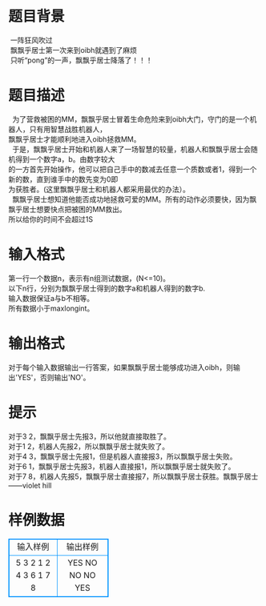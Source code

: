 # 

 
 # 题目背景 
&nbsp;一阵狂风吹过&nbsp;<BR>&nbsp;飘飘乎居士第一次来到oibh就遇到了麻烦<BR>&nbsp;只听“pong”的一声，飘飘乎居士降落了！！！ 

 
 # 题目描述 
&nbsp;&nbsp;为了营救被困的MM，飘飘乎居士冒着生命危险来到oibh大门，守门的是一个机器人，只有用智慧战胜机器人，<BR>飘飘乎居士才能顺利地进入oibh拯救MM。<BR>&nbsp;&nbsp;于是，飘飘乎居士开始和机器人来了一场智慧的较量，机器人和飘飘乎居士会随机得到一个数字a，b。由数字较大<BR>的一方首先开始操作，他可以把自己手中的数减去任意一个质数或者1，得到一个新的数，直到谁手中的数先变为0即<BR>为获胜者。(这里飘飘乎居士和机器人都采用最优的办法）。<BR>&nbsp;&nbsp;飘飘乎居士想知道他能否成功地拯救可爱的MM。所有的动作必须要快，因为飘飘乎居士想要快点把被困的MM救出。<BR>所以给你的时间不会超过1S 

 
 # 输入格式 
第一行一个数据n，表示有n组测试数据，(N&lt;=10)。<BR>以下n行，分别为飘飘乎居士得到的数字a和机器人得到的数字b.<BR>输入数据保证a与b不相等。<BR>所有数据小于maxlongint。 

 
 # 输出格式 
对于每个输入数据输出一行答案，如果飘飘乎居士能够成功进入oibh，则输出'YES'，否则输出'NO'。 

 
 # 提示 
对于3&nbsp;2，飘飘乎居士先报3，所以他就直接取胜了。<BR>对于1&nbsp;2，机器人先报2，所以飘飘乎居士就失败了。<BR>对于4&nbsp;3，飘飘乎居士先报1，但是机器人直接报3，所以飘飘乎居士失败。<BR>对于6&nbsp;1，飘飘乎居士先报3，机器人直接报1，所以飘飘乎居士就失败了。<BR>对于7&nbsp;8，机器人先报5，飘飘乎居士直接报7，所以飘飘乎居士获胜。飘飘乎居士——violet&nbsp;hill 
# 样例数据
<style>
        table,table tr th, table tr td { border:1px solid #0094ff; }
        table { width: 200px; min-height: 25px; line-height: 25px; text-align: center; border-collapse: collapse;}   
    </style>
<table>
	<tr>
		<td>输入样例</td>
		<td>输出样例</td>
	</tr>
<tr><td>5
3 2
1 2
4 3
6 1
7 8</td><td>YES
NO
NO
NO
YES</td></tr></table>
